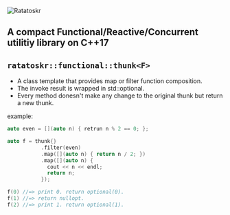 ![Ratatoskr](https://raw.githubusercontent.com/GobanTKG/Ratatoskr-cpp/medias/medias/Ratatoskr_logo.png)
## A compact Functional/Reactive/Concurrent utilitiy library on C++17

## `ratatoskr::functional::thunk<F>`
* A class template that provides map or filter function composition.
* The invoke result is wrapped in std::optional.
* Every method donesn't make any change to the original thunk but return a new thunk.

example:

```cpp
auto even = [](auto n) { retrun n % 2 == 0; };

auto f = thunk{}
           .filter(even)
           .map([](auto n) { return n / 2; })
           .map([](auto n) {
             cout << n << endl;
             return n;
           });

f(0) //=> print 0. return optional(0).
f(1) //=> return nullopt.
f(2) //=> print 1. return optional(1).
```


